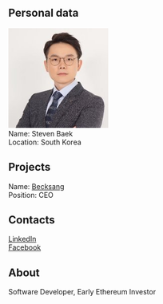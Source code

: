 ## Personal data
![ photo](photo/steven_baek.jpg)  
Name: Steven Baek  
Location: South Korea
## Projects 
Name: [Becksang](../projects/becksang.md)  
Position: CEO
## Contacts
[LinkedIn](https://www.linkedin.com/in/steven-baek-73774ab4/)  
[Facebook](https://www.facebook.com/profile.php?id=100019437944382)  
## About
Software Developer, Early Ethereum Investor
